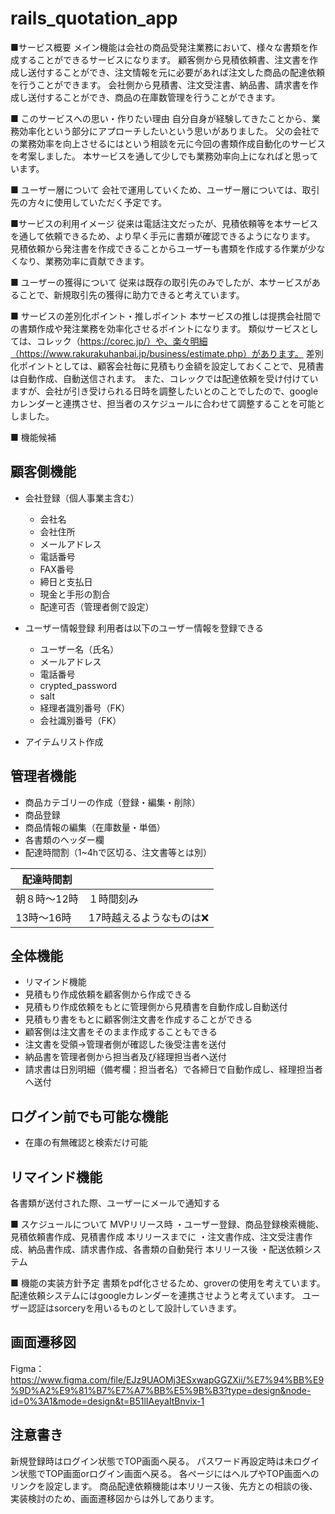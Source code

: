 # rails_quotation_app
■サービス概要
メイン機能は会社の商品受発注業務において、様々な書類を作成することができるサービスになります。
顧客側から見積依頼書、注文書を作成し送付することができ、注文情報を元に必要があれば注文した商品の配達依頼を行うことができます。
会社側から見積書、注文受注書、納品書、請求書を作成し送付することができ、商品の在庫数管理を行うことができます。

■ このサービスへの思い・作りたい理由
自分自身が経験してきたことから、業務効率化という部分にアプローチしたいという思いがありました。
父の会社での業務効率を向上させるにはという相談を元に今回の書類作成自動化のサービスを考案しました。
本サービスを通して少しでも業務効率向上になればと思っています。

■ ユーザー層について
会社で運用していくため、ユーザー層については、取引先の方々に使用していただく予定です。

■サービスの利用イメージ
従来は電話注文だったが、見積依頼等を本サービスを通して依頼できるため、より早く手元に書類が確認できるようになります。
見積依頼から発注書を作成できることからユーザーも書類を作成する作業が少なくなり、業務効率に貢献できます。

■ ユーザーの獲得について
従来は既存の取引先のみでしたが、本サービスがあることで、新規取引先の獲得に助力できると考えています。

■ サービスの差別化ポイント・推しポイント
本サービスの推しは提携会社間での書類作成や発注業務を効率化させるポイントになります。
類似サービスとしては、コレック（https://corec.jp/）や、楽々明細（https://www.rakurakuhanbai.jp/business/estimate.php）があります。
差別化ポイントとしては、顧客会社毎に見積もり金額を設定しておくことで、見積書は自動作成、自動送信されます。
また、コレックでは配達依頼を受け付けていますが、会社が引き受けられる日時を調整したいとのことでしたので、googleカレンダーと連携させ、担当者のスケジュールに合わせて調整することを可能としました。

■ 機能候補
## 顧客側機能

- 会社登録（個人事業主含む）
    - 会社名
    - 会社住所
    - メールアドレス
    - 電話番号
    - FAX番号
    - 締日と支払日
    - 現金と手形の割合
    - 配達可否（管理者側で設定）
- ユーザー情報登録
    利用者は以下のユーザー情報を登録できる

    - ユーザー名（氏名）
    - メールアドレス
    - 電話番号
    - crypted_password
    - salt
    - 経理者識別番号（FK）
    - 会社識別番号（FK）

- アイテムリスト作成

## 管理者機能

- 商品カテゴリーの作成（登録・編集・削除）
- 商品登録
- 商品情報の編集（在庫数量・単価）
- 各書類のヘッダー欄
- 配達時間割（1~4hで区切る、注文書等とは別）

| 配達時間割 |  |
| --- | --- |
| 朝８時〜12時 | １時間刻み |
| 13時〜16時 | 17時越えるようなものは❌ |

## 全体機能

- リマインド機能
- 見積もり作成依頼を顧客側から作成できる
- 見積もり作成依頼をもとに管理側から見積書を自動作成し自動送付
- 見積もり書をもとに顧客側注文書を作成することができる
- 顧客側は注文書をそのまま作成することもできる
- 注文書を受領→管理者側が確認した後受注書を送付
- 納品書を管理者側から担当者及び経理担当者へ送付
- 請求書は日別明細（備考欄：担当者名）で各締日で自動作成し、経理担当者へ送付

## ログイン前でも可能な機能

- 在庫の有無確認と検索だけ可能

## リマインド機能
各書類が送付された際、ユーザーにメールで通知する

■ スケジュールについて
MVPリリース時
・ユーザー登録、商品登録検索機能、見積依頼書作成、見積書作成
本リリースまでに
・注文書作成、注文受注書作成、納品書作成、請求書作成、各書類の自動発行
本リリース後
・配送依頼システム

■ 機能の実装方針予定
書類をpdf化させるため、groverの使用を考えています。
配達依頼システムにはgoogleカレンダーを連携させようと考えています。
ユーザー認証はsorceryを用いるものとして設計していきます。

## 画面遷移図
Figma：https://www.figma.com/file/EJz9UAOMj3ESxwapGGZXii/%E7%94%BB%E9%9D%A2%E9%81%B7%E7%A7%BB%E5%9B%B3?type=design&node-id=0%3A1&mode=design&t=B51lIAeyaItBnvix-1

## 注意書き
新規登録時はログイン状態でTOP画面へ戻る。
パスワード再設定時は未ログイン状態でTOP画面orログイン画面へ戻る。
各ページにはヘルプやTOP画面へのリンクを設定します。
商品配達依頼機能は本リリース後、先方との相談の後、実装検討のため、画面遷移図からは外してあります。